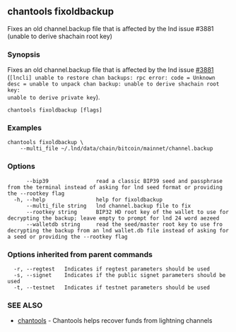 ## chantools fixoldbackup

Fixes an old channel.backup file that is affected by the lnd issue #3881 (unable to derive shachain root key)

### Synopsis

Fixes an old channel.backup file that is affected by the
lnd issue [#3881](https://github.com/lightningnetwork/lnd/issues/3881)
(<code>[lncli] unable to restore chan backups: rpc error: code = Unknown desc =
unable to unpack chan backup: unable to derive shachain root key: unable to
derive private key</code>).

```
chantools fixoldbackup [flags]
```

### Examples

```
chantools fixoldbackup \
	--multi_file ~/.lnd/data/chain/bitcoin/mainnet/channel.backup
```

### Options

```
      --bip39               read a classic BIP39 seed and passphrase from the terminal instead of asking for lnd seed format or providing the --rootkey flag
  -h, --help                help for fixoldbackup
      --multi_file string   lnd channel.backup file to fix
      --rootkey string      BIP32 HD root key of the wallet to use for decrypting the backup; leave empty to prompt for lnd 24 word aezeed
      --walletdb string     read the seed/master root key to use fro decrypting the backup from an lnd wallet.db file instead of asking for a seed or providing the --rootkey flag
```

### Options inherited from parent commands

```
  -r, --regtest   Indicates if regtest parameters should be used
  -s, --signet    Indicates if the public signet parameters should be used
  -t, --testnet   Indicates if testnet parameters should be used
```

### SEE ALSO

* [chantools](chantools.md)	 - Chantools helps recover funds from lightning channels

